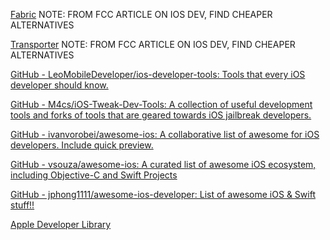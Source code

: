 
[Fabric](https://cocoapods.org/pods/Fabric)
NOTE: FROM FCC ARTICLE ON IOS DEV, FIND CHEAPER ALTERNATIVES

[Transporter](https://apps.apple.com/us/app/transporter/id1450874784?mt=12)
NOTE: FROM FCC ARTICLE ON IOS DEV, FIND CHEAPER ALTERNATIVES

[GitHub - LeoMobileDeveloper/ios-developer-tools: Tools that every iOS developer should know.](https://github.com/LeoMobileDeveloper/ios-developer-tools)

[GitHub - M4cs/iOS-Tweak-Dev-Tools: A collection of useful development tools and forks of tools that are geared towards iOS jailbreak developers.](https://github.com/M4cs/iOS-Tweak-Dev-Tools)

[GitHub - ivanvorobei/awesome-ios: A collaborative list of awesome for iOS developers. Include quick preview.](https://github.com/ivanvorobei/awesome-ios)

[GitHub - vsouza/awesome-ios: A curated list of awesome iOS ecosystem, including Objective-C and Swift Projects](https://github.com/vsouza/awesome-ios)

[GitHub - jphong1111/awesome-ios-developer: List of awesome iOS & Swift stuff!!](https://github.com/jphong1111/awesome-ios-developer)

[Apple Developer Library](https://developer.apple.com/library/archive/navigation/)
